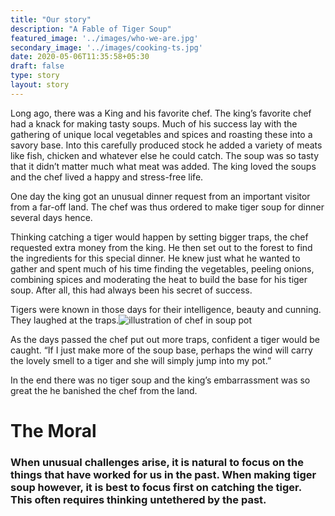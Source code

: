 ```yaml
---
title: "Our story"
description: "A Fable of Tiger Soup"
featured_image: '../images/who-we-are.jpg'
secondary_image: '../images/cooking-ts.jpg'
date: 2020-05-06T11:35:58+05:30
draft: false
type: story
layout: story
---
```


Long ago, there was a King and his favorite chef. The king’s favorite chef had a knack for making tasty soups. Much of his success lay with the gathering of unique local vegetables and spices and roasting these into a savory base. Into this carefully produced stock he added a variety of meats like fish, chicken and whatever else he could catch. The soup was so tasty that it didn’t matter much what meat was added. The king loved the soups and the chef lived a happy and stress-free life.

One day the king got an unusual dinner request from an important visitor from a far-off land. The chef was thus ordered to make tiger soup for dinner several days hence. 

Thinking catching a tiger would happen by setting bigger traps, the chef requested 
extra money from the king. He then set out to the forest to find the ingredients for this special dinner. He knew just what he wanted to gather and spent much of his time finding the vegetables, peeling onions, combining spices and moderating the heat to build the base for his tiger soup. After all, this had always been his secret of success. 

Tigers were known in those days for their intelligence, beauty and cunning. They laughed at the traps.![illustration of chef in soup pot](../images/cooking-ts.jpg)

As the days passed the chef put out more traps, confident a tiger would be caught. “If I just make more of the soup base, perhaps the wind will carry the lovely smell to a tiger and she will simply jump into my pot.” 

In the end there was no tiger soup and the king’s embarrassment was so great the he banished the chef from the land. 

# The Moral

### When unusual challenges arise, it is natural to focus on the things that have worked for us in the past. When making tiger soup however, it is best to focus first on catching the tiger. This often requires thinking untethered by the past.